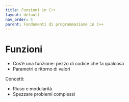 ```yaml
---
title: Funzioni in C++
layout: default
nav_order: 4
parent: Fondamenti di programmazione in C++
---
```


# Funzioni

- Cos’è una funzione: pezzo di codice che fa qualcosa  
- Parametri e ritorno di valori

Concetti:

- Riuso e modularità  
- Spezzare problemi complessi